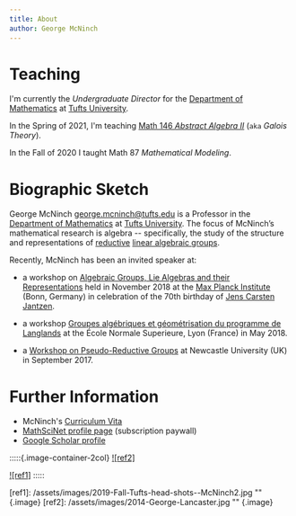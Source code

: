 ```yaml
---
title: About
author: George McNinch
---
```


Teaching
===========

I'm currently the *Undergraduate Director* for the [Department of
Mathematics] at [Tufts University].

In the Spring of 2021, I'm teaching [Math 146 *Abstract Algebra
II*](https://gmcninch-tufts.github.io/math146-spring2021/) (``aka``
*Galois Theory*).

In the Fall of 2020 I taught Math 87 *Mathematical
Modeling*.

Biographic Sketch
======================

George McNinch <george.mcninch@tufts.edu> is a Professor in the
[Department of Mathematics] at [Tufts University].  The focus of
McNinch’s mathematical research is algebra -- specifically, the study
of the structure and representations of [reductive] [linear algebraic
groups].

Recently, McNinch has been an invited speaker at:

+ a workshop on [Algebraic Groups, Lie Algebras and their
  Representations] held in November 2018 at the [Max Planck
  Institute] (Bonn, Germany) in celebration of the 70th birthday of
  [Jens Carsten Jantzen].

+ a workshop [Groupes algébriques et géométrisation du programme de
  Langlands] at the École Normale Superieure, Lyon (France) in
  May 2018.

+ a [Workshop on Pseudo-Reductive Groups] at Newcastle University
  (UK) in September 2017.

Further Information
=========================

+ McNinch's [Curriculum Vita]
+ [MathSciNet profile page] (subscription paywall)
+ [Google Scholar profile]
  
  
[Department of Mathematics]: http://math.tufts.edu
[Tufts University]: http://www.tufts.edu
[reductive]: https://en.wikipedia.org/wiki/Reductive_group
[linear algebraic groups]: https://en.wikipedia.org/wiki/Linear_algebraic_group

[Algebraic Groups, Lie Algebras and their Representations]:
   https://www.mpim-bonn.mpg.de/node/8209
[Max Planck Institute]: https://www.mpim-bonn.mpg.de
[Jens Carsten Jantzen]: https://wikipedia.org/wiki/Jens_Carsten_Jantzen
[Groupes algébriques et géométrisation du programme de Langlands]:
   https://geolang.sciencesconf.org/resource/page/id/1

[Workshop on Pseudo-Reductive Groups]: https://sites.google.com/view/prgs-newcastle/home

[Curriculum Vita]: /assets/CV/curriculum-vita.pdf

[MathSciNet profile page]:
   http://www.ams.org/mathscinet/search/author.html?mrauthid=625671
[Google Scholar profile]:
   https://scholar.google.com/citations?user=5keGFj8AAAAJ&hl=en&oi=ao

:::::{.image-container-2col}
[![ref2]](/assets/images/2014-George-Lancaster.jpg)

[![ref1]](/assets/images/2019-Fall-Tufts-head-shots--McNinch2.jpg)
:::::

[ref1]: /assets/images/2019-Fall-Tufts-head-shots--McNinch2.jpg "" {.image}
[ref2]: /assets/images/2014-George-Lancaster.jpg "" {.image}

          
